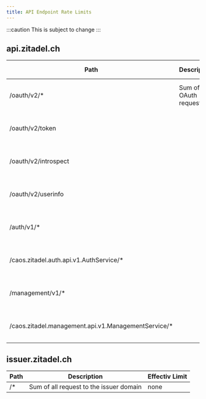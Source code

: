 ```yaml
---
title: API Endpoint Rate Limits
---
```


:::caution
This is subject to change
:::

## api.zitadel.ch

| Path                                                | Description              | Effectiv Limit             |
|-----------------------------------------------------|--------------------------|----------------------------|
| /oauth/v2/*                                         | Sum of all OAuth request | 1000 request per 1 min     |
| /oauth/v2/token                                     |                          | 10 request per 10 seconds  |
| /oauth/v2/introspect                                |                          | 100 request per 10 seconds |
| /oauth/v2/userinfo                                  |                          | 100 request per 10 seconds |
| /auth/v1/*                                          |                          | 10 request per 10 seconds  |
| /caos.zitadel.auth.api.v1.AuthService/*             |                          | 10 request per 10 seconds  |
| /management/v1/*                                    |                          | 250 request per 1 min      |
| /caos.zitadel.management.api.v1.ManagementService/* |                          | 250 request per 1 min      |

## issuer.zitadel.ch

| Path | Description                             | Effectiv Limit |
|------|-----------------------------------------|----------------|
| /*   | Sum of all request to the issuer domain | none           |

